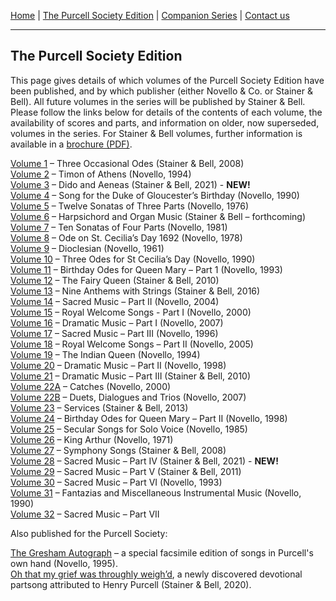 [Home](/index.md)  |  [The Purcell Society Edition](/purcell-society-edition.md)  |  [Companion Series](/purcell-society-companion-series.md)  |  [Contact us](/contact-us.md)

***  

## The Purcell Society Edition

This page gives details of which volumes of the Purcell Society Edition have been published, and by which publisher (either Novello & Co. or Stainer & Bell). All future volumes in the series will be published by Stainer & Bell.  Please follow the links below for details of the contents of each volume, the availability of scores and parts, and information on older, now superseded, volumes in the series.  For Stainer & Bell volumes, further information is available in a [brochure (PDF)](t108_2020.pdf).

[Volume 1](/purcell-society-edition/vol-1.md) – Three Occasional Odes (Stainer & Bell, 2008)  
[Volume 2](/purcell-society-edition/vol-2.md) – Timon of Athens (Novello, 1994)  
[Volume 3](/purcell-society-edition/vol-3.md) – Dido and Aeneas (Stainer & Bell, 2021)  - **NEW!**  
[Volume 4](/purcell-society-edition/vol-4.md) – Song for the Duke of Gloucester’s Birthday (Novello, 1990)  
[Volume 5](/purcell-society-edition/vol-5.md) – Twelve Sonatas of Three Parts (Novello, 1976)  
[Volume 6](/purcell-society-edition/vol-6.md) – Harpsichord and Organ Music (Stainer & Bell – forthcoming)  
[Volume 7](/purcell-society-edition/vol-7.md) – Ten Sonatas of Four Parts (Novello, 1981)  
[Volume 8](/purcell-society-edition/vol-8.md) – Ode on St. Cecilia’s Day 1692 (Novello, 1978)  
[Volume 9](/purcell-society-edition/vol-9.md) – Dioclesian (Novello, 1961)  
[Volume 10](/purcell-society-edition/vol-10.md) – Three Odes for St Cecilia’s Day (Novello, 1990)  
[Volume 11](/purcell-society-edition/vol-11.md) – Birthday Odes for Queen Mary – Part 1 (Novello, 1993)  
[Volume 12](/purcell-society-edition/vol-12.md) – The Fairy Queen (Stainer & Bell, 2010)  
[Volume 13](/purcell-society-edition/vol-13.md) – Nine Anthems with Strings (Stainer & Bell, 2016)  
[Volume 14](/purcell-society-edition/vol-14.md) – Sacred Music – Part II (Novello, 2004)  
[Volume 15](/purcell-society-edition/vol-15.md) – Royal Welcome Songs - Part I (Novello, 2000)  
[Volume 16](/purcell-society-edition/vol-16.md) – Dramatic Music – Part I (Novello, 2007)  
[Volume 17](/purcell-society-edition/vol-17.md) – Sacred Music – Part III (Novello, 1996)  
[Volume 18](/purcell-society-edition/vol-18.md) – Royal Welcome Songs – Part II (Novello, 2005)  
[Volume 19](/purcell-society-edition/vol-19.md) – The Indian Queen (Novello, 1994)  
[Volume 20](/purcell-society-edition/vol-20.md) – Dramatic Music – Part II (Novello, 1998)  
[Volume 21](/purcell-society-edition/vol-21.md) – Dramatic Music – Part III (Stainer & Bell, 2010)  
[Volume 22A](/purcell-society-edition/vol-22A.md) – Catches (Novello, 2000)  
[Volume 22B](/purcell-society-edition/vol-22B.md) – Duets, Dialogues and Trios (Novello, 2007)  
[Volume 23](/purcell-society-edition/vol-23.md) – Services (Stainer & Bell, 2013)  
[Volume 24](/purcell-society-edition/vol-24.md) – Birthday Odes for Queen Mary – Part II (Novello, 1998)  
[Volume 25](/purcell-society-edition/vol-25.md) – Secular Songs for Solo Voice (Novello, 1985)  
[Volume 26](/purcell-society-edition/vol-26.md) – King Arthur (Novello, 1971)  
[Volume 27](/purcell-society-edition/vol-27.md) – Symphony Songs (Stainer & Bell, 2008)  
[Volume 28](/purcell-society-edition/vol-28.md) – Sacred Music – Part IV (Stainer & Bell, 2021) - **NEW!**  
[Volume 29](/purcell-society-edition/vol-29.md) – Sacred Music – Part V (Stainer & Bell, 2011)  
[Volume 30](/purcell-society-edition/vol-30.md) – Sacred Music – Part VI (Novello, 1993)  
[Volume 31](/purcell-society-edition/vol-31.md) – Fantazias and Miscellaneous Instrumental Music (Novello, 1990)  
[Volume 32](/purcell-society-edition/vol-32.md) – Sacred Music – Part VII  

Also published for the Purcell Society:  

[The Gresham Autograph](https://www.musicroom.com/product/musnov151101/henry-purcell-gresham-autograph-voice.aspx) – a special facsimile edition of songs in Purcell's own hand  (Novello, 1995).  
[Oh that my grief was throughly weigh’d](https://stainer.co.uk/a-newly-discovered-purcell-song/), a newly discovered devotional partsong attributed to Henry Purcell (Stainer & Bell, 2020).
